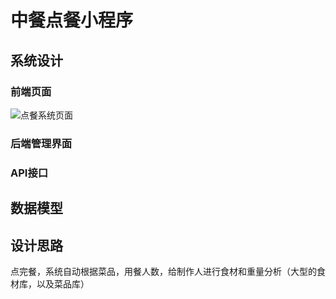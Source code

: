 # 中餐点餐小程序

## 系统设计

### 前端页面

![点餐系统页面](C:\Users\QS\Desktop\点餐系统页面.png)



### 后端管理界面



### API接口



## 数据模型





## 设计思路

点完餐，系统自动根据菜品，用餐人数，给制作人进行食材和重量分析（大型的食材库，以及菜品库）



